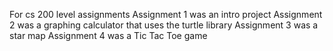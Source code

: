 For cs 200 level assignments
Assignment 1 was an intro project 
Assignment 2 was a graphing calculator that uses the turtle library
Assignment 3 was a star map
Assignment 4 was a Tic Tac Toe game
